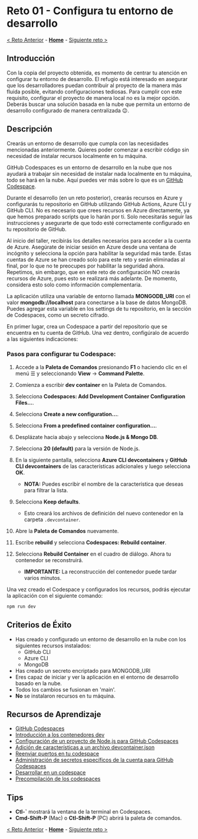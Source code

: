 # Reto 01 - Configura tu entorno de desarrollo

[< Reto Anterior](./Challenge-00.md) - **[Home](../README.md)** - [Siguiente reto >](./Challenge-02.md)

## Introducción

Con la copia del proyecto obtenida, es momento de centrar tu atención en configurar tu entorno de desarrollo. El refugio está interesado en asegurar que los desarrolladores puedan contribuir al proyecto de la manera más fluida posible, evitando configuraciones tediosas. Para cumplir con este requisito, configurar el proyecto de manera local no es la mejor opción. Deberás buscar una solución basada en la nube que permita un entorno de desarrollo configurado de manera centralizada 😉.

## Descripción

Crearás un entorno de desarrollo que cumpla con las necesidades mencionadas anteriormente. Quieres poder comenzar a escribir código sin necesidad de instalar recursos localmente en tu máquina.

GitHub Codespaces es un entorno de desarrollo en la nube que nos ayudará a trabajar sin necesidad de instalar nada localmente en tu máquina, todo se hará en la nube. Aquí puedes ver más sobre lo que es un [GitHub Codespace](https://docs.github.com/es/codespaces/overview).

Durante el desarrollo (en un reto posterior), crearás recursos en Azure y configurarás tu repositorio en GitHub utilizando GitHub Actions, Azure CLI y GitHub CLI. No es necesario que crees recursos en Azure directamente, ya que hemos preparado scripts que lo harán por ti. Solo necesitarás seguir las instrucciones y asegurarte de que todo esté correctamente configurado en tu repositorio de GitHub.

Al inicio del taller, recibirás los detalles necesarios para acceder a la cuenta de Azure. Asegúrate de iniciar sesión en Azure desde una ventana de incógnito y selecciona la opción para habilitar la seguridad más tarde. Estas cuentas de Azure se han creado solo para este reto y serán eliminadas al final, por lo que no te preocupes por habilitar la seguridad ahora. Repetimos, sin embargo, que en este reto de configuración NO crearás recursos de Azure, pues esto se realizará más adelante. De momento, considera esto solo como información complementaria.

La aplicación utiliza una variable de entorno llamada **MONGODB_URI** con el valor **mongodb://localhost** para conectarse a la base de datos MongoDB. Puedes agregar esta variable en los settings de tu repositorio, en la sección de Codespaces, como un secreto cifrado.

En primer lugar, crea un Codespace a partir del repositorio que se encuentra en tu cuenta de GitHub. Una vez dentro, configúralo de acuerdo a las siguientes indicaciones:

### Pasos para configurar tu Codespace:


1. Accede a la **Paleta de Comandos** presionando **F1** o haciendo clic en el menú ☰ y seleccionando **View** → **Command Palette**.

2. Comienza a escribir **dev container** en la Paleta de Comandos.

3. Selecciona **Codespaces: Add Development Container Configuration Files...**.

4. Selecciona **Create a new configuration...**.

5. Selecciona **From a predefined container configuration...**.

6. Desplázate hacia abajo y selecciona **Node.js & Mongo DB**.

7. Selecciona **20 (default)** para la versión de Node.js.

8. En la siguiente pantalla, selecciona **Azure CLI devcontainers** y **GitHub CLI devcontainers** de las características adicionales y luego selecciona **OK**.

    - **NOTA:** Puedes escribir el nombre de la característica que deseas para filtrar la lista.

9. Selecciona **Keep defaults**.

    - Esto creará los archivos de definición del nuevo contenedor en la carpeta `.devcontainer`.

10. Abre la **Paleta de Comandos** nuevamente.

11. Escribe **rebuild** y selecciona **Codespaces: Rebuild container**.

12. Selecciona **Rebuild Container** en el cuadro de diálogo. Ahora tu contenedor se reconstruirá.

    - **IMPORTANTE:** La reconstrucción del contenedor puede tardar varios minutos.


Una vez creado el Codespace y configurados los recursos, podrás ejecutar la aplicación con el siguiente comando:

```bash
npm run dev
```

## Criterios de Éxito

- Has creado y configurado un entorno de desarrollo en la nube con los siguientes recursos instalados:
  - GitHub CLI
  - Azure CLI
  - MongoDB
- Has creado un secreto encriptado para MONGODB_URI
- Eres capaz de iniciar y ver la aplicación en el entorno de desarrollo basado en la nube.
- Todos los cambios se fusionan en 'main'.
- **No** se instalaron recursos en tu máquina.

## Recursos de Aprendizaje

- [GitHub Codespaces](https://docs.github.com/es/codespaces/overview)
- [Introducción a los contenedores dev](https://docs.github.com/es/codespaces/setting-up-your-project-for-codespaces/adding-a-dev-container-configuration/introduction-to-dev-containers)
- [Configuración de un proyecto de Node.js para GitHub Codespaces](https://docs.github.com/es/codespaces/setting-up-your-project-for-codespaces/adding-a-dev-container-configuration/setting-up-your-nodejs-project-for-codespaces)
- [Adición de características a un archivo devcontainer.json](https://docs.github.com/es/codespaces/setting-up-your-project-for-codespaces/configuring-dev-containers/adding-features-to-a-devcontainer-file)
- [Reenviar puertos en tu codespace](https://docs.github.com/es/codespaces/developing-in-a-codespace/forwarding-ports-in-your-codespace)
- [Administración de secretos específicos de la cuenta para GitHub Codespaces](https://docs.github.com/es/codespaces/managing-your-codespaces/managing-your-account-specific-secrets-for-github-codespaces)
- [Desarrollar en un codespace](https://docs.github.com/es/codespaces/developing-in-a-codespace/developing-in-a-codespace)
- [Precompilación de los codespaces](https://docs.github.com/es/codespaces/prebuilding-your-codespaces)

## Tips

- **Ctl-\`** mostrará la ventana de la terminal en Codespaces.
- **Cmd-Shift-P** (Mac) o **Ctl-Shift-P** (PC) abrirá la paleta de comandos.

[< Reto Anterior](./Challenge-00.md) - **[Home](../README.md)** - [Siguiente reto >](./Challenge-02.md)
